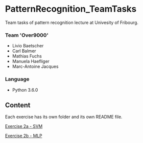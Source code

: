 # PatternRecognition_TeamTasks

Team tasks of pattern recognition lecture at Univesity of Fribourg.

### Team 'Over9000'
- Livio Baetscher
- Carl Balmer
- Mathias Fuchs
- Manuela Haefliger
- Marc-Antoine Jacques

### Language
- Python 3.6.0

## Content

Each exercise has its own folder and its own README file.

[Exercise 2a - SVM](https://github.com/nela3003/PatternRecognition_TeamTasks/tree/master/Exercise_2a)

[Exercise 2b - MLP](https://github.com/nela3003/PatternRecognition_TeamTasks/tree/master/Exercise_2b)
